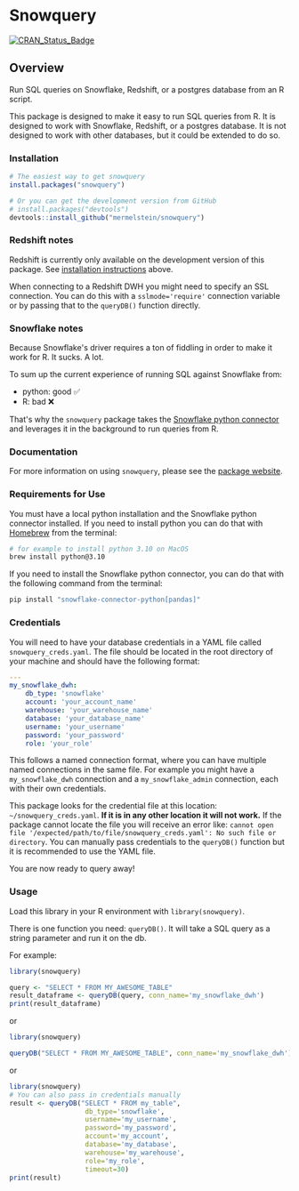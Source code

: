 # Snowquery

<!-- badges: start -->
[![CRAN_Status_Badge](https://www.r-pkg.org/badges/version/snowquery)](https://cran.r-project.org/package=snowquery)
<!-- badges: end -->

## Overview

Run SQL queries on Snowflake, Redshift, or a postgres database from an R script. 

This package is designed to make it easy to run SQL queries from R. It is designed to work with Snowflake, Redshift, or a postgres database. It is not designed to work with other databases, but it could be extended to do so.

### Installation

```r
# The easiest way to get snowquery
install.packages("snowquery")

# Or you can get the development version from GitHub
# install.packages("devtools")
devtools::install_github("mermelstein/snowquery")
```

### Redshift notes

Redshift is currently only available on the development version of this package. See [installation instructions](#installation) above.

When connecting to a Redshift DWH you might need to specify an SSL connection. You can do this with a `sslmode='require'` connection variable or by passing that to the `queryDB()` function directly.

### Snowflake notes

Because Snowflake's driver requires a ton of fiddling in order to make it work for R. It sucks. A lot.

To sum up the current experience of running SQL against Snowflake from:

  - python: good &#x2705;
  - R: bad &#x274C;

That's why the `snowquery` package takes the [Snowflake python connector](https://docs.snowflake.com/en/developer-guide/python-connector/python-connector-pandas) and leverages it in the background to run queries from R.

### Documentation

For more information on using `snowquery`, please see the [package website](https://snowquery.org).

### Requirements for Use

You must have a local python installation and the Snowflake python connector installed. If you need to install python you can do that with [Homebrew](https://brew.sh/) from the terminal:

```bash
# for example to install python 3.10 on MacOS
brew install python@3.10
```

If you need to install the Snowflake python connector, you can do that with the following command from the terminal:
```bash
pip install "snowflake-connector-python[pandas]"
```

### Credentials

You will need to have your database credentials in a YAML file called `snowquery_creds.yaml`. The file should be located in the
root directory of your machine and should have the following format:

```yaml
---
my_snowflake_dwh:
    db_type: 'snowflake'
    account: 'your_account_name'
    warehouse: 'your_warehouse_name'
    database: 'your_database_name'
    username: 'your_username'
    password: 'your_password'
    role: 'your_role'

```

This follows a named connection format, where you can have multiple named connections in the same file. For example you might have a `my_snowflake_dwh` connection and a `my_snowflake_admin` connection, each with their own credentials.

This package looks for the credential file at this location: `~/snowquery_creds.yaml`. **If it is in any other location it will not work.** If the package cannot locate the file you will receive an error like: `cannot open file '/expected/path/to/file/snowquery_creds.yaml': No such file or directory`. You can manually pass credentials to the `queryDB()` function but it is recommended to use the YAML file.

You are now ready to query away!

### Usage

Load this library in your R environment with `library(snowquery)`.

There is one function you need: `queryDB()`. It will take a SQL query as a string parameter and run it on the db.

For example:

```R
library(snowquery)

query <- "SELECT * FROM MY_AWESOME_TABLE"
result_dataframe <- queryDB(query, conn_name='my_snowflake_dwh')
print(result_dataframe)
```

or 

```R
library(snowquery)

queryDB("SELECT * FROM MY_AWESOME_TABLE", conn_name='my_snowflake_dwh')
```

or

```R
library(snowquery)
# You can also pass in credentials manually
result <- queryDB("SELECT * FROM my_table",
                   db_type='snowflake',
                   username='my_username',
                   password='my_password',
                   account='my_account',
                   database='my_database',
                   warehouse='my_warehouse',
                   role='my_role',
                   timeout=30)
print(result)
```